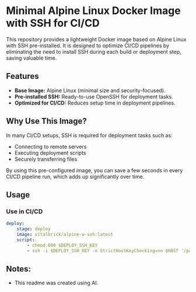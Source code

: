 # Minimal Alpine Linux Docker Image with SSH for CI/CD

This repository provides a lightweight Docker image based on Alpine Linux with SSH pre-installed. It is designed to optimize CI/CD pipelines by eliminating the need to install SSH during each build or deployment step, saving valuable time.

## Features
- **Base Image:** Alpine Linux (minimal size and security-focused).
- **Pre-installed SSH:** Ready-to-use OpenSSH for deployment tasks.
- **Optimized for CI/CD:** Reduces setup time in deployment pipelines.

## Why Use This Image?
In many CI/CD setups, SSH is required for deployment tasks such as:
- Connecting to remote servers
- Executing deployment scripts
- Securely transferring files

By using this pre-configured image, you can save a few seconds in every CI/CD pipeline run, which adds up significantly over time.

## Usage

### Use in CI/CD
```yaml
deploy:                                                                         
    stage: deploy                                                               
    image: vitalbrick/alpine-w-ssh:latest                                       
    script:                                                                     
        - chmod 600 $DEPLOY_SSH_KEY                                             
        - ssh -i $DEPLOY_SSH_KEY -o StrictHostKeyChecking=no $HOST '/path/to/update.sh'
```

## Notes:
- This readme was created using AI.
